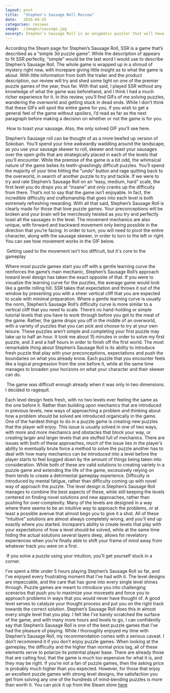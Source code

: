 ```yaml
---
layout: post
title:  "Stephen's Sausage Roll Review"
date:   2016-04-25
categories: reviews
image:  /images/sausage.jpg
excerpt: Stephen’s Sausage Roll is an enigmatic puzzler that will have you tearing your hair out as you slowly but surely plod your way through increasingly difficult levels.  You’ll need to roll, roast and skewer your way to the end goal, while hopefully keeping your sanity in check.
---
```

According the Steam page for Stephen’s Sausage Roll, SSR is a game that’s described as a “simple 3d puzzle game”.  While the description of appears to fit SSR perfectly, “simple” would be the last word I would use to describe Stephen’s Sausage Roll.  The whole game is wrapped up in a shroud of mystery right now, with Increpare giving little insight as to what the game is about. With little information from both the trailer and the product description, our review will try and shed some light on one of the premier puzzle games of the year, thus far. With that said, I played SSR without any knowledge of what the game was beforehand, and I think I had a much richer experience for it.  In this review, you’ll find GIFs of me solving puzzles, wandering the overworld and getting stuck in dead ends.  While I don’t think that these GIFs will spoil the entire game for you, if you wish to get a general feel of the game without spoilers, I’d read as far as the next paragraph before making a decision on whether or not the game is for you.

<img class="gfyitem" data-id="MassiveTediousLarva" />
How to toast your sausage. Also, the only solved GIF you'll see here.

Stephen’s Sausage roll can be thought of as a more beefed up version of Sokoban.  You’ll spend your time awkwardly waddling around the landscape, as you use your sausage skewer to roll, skewer and roast your sausages over the open grills that are strategically placed in each of the levels that you’ll encounter.  While the premise of the game is a bit odd, the whimsical nature of the game belies its teeth-gnashingly difficult puzzles.  You’ll spend the majority of your time hitting the “undo” button and rage quitting back to the overworld, in search of another puzzle to try and tackle.  If we were to try and rate Stephen’s Sausage Roll on an “easy, medium, hard” scale, the first level you do drops you at “insane” and only cranks up the difficulty from there.  That’s not to say that the game isn’t enjoyable. In fact, the incredible difficulty and craftsmanship that goes into each level is both extremely refreshing rewarding.  With all that said, Stephen’s Sausage Roll is clearly made for those that love puzzle games. Your preconceptions will be broken and your brain will be mercilessly twisted as you try and perfectly toast all the sausages in the level.  The movement mechanics are also unique, with forward and backward movement only being possible in the direction that you’re facing. In order to turn,  you will need to pivot the entire character, along with the sausage skewer, in order to turn to the left or right.  You can see how movement works in the GIF below.

<img class="gfyitem" data-id="DismalWellgroomedIbis" />
Getting used to the movement isn't too difficult, but it's core to the gameplay

Where most puzzle games start you off with a gentle learning curve the reinforces the game’s main mechanic, Stephen’s Sausage Roll’s approach toward level design has taken the exact opposite of that. If you were to visualize the learning curve for the puzzles, the average game would look like a gentle rolling hill. SSR takes that expectation and throws it out of the window by presenting you with a sheer vertical cliff that you are expected to scale with minimal preparation.  Where a gentle learning curve is usually the norm, Stephen’s Sausage Roll’s difficulty curve is more similar to a vertical cliff that you need to scale.  There’s no hand-holding or simple tutorial levels that you have to work through before you get to the meat of the game.  Rather, the game drops you off in the middle of an overworld, with a variety of puzzles that you can pick and choose to try at your own leisure.  These puzzles aren’t simple and completing your first puzzle may take up to half an hour.  It took me about 15 minutes in order to solve my first puzzle, and 3 and a half hours in order to finish off the first world.  The most remarkable thing about Stephen’s Sausage Roll is its ability to introduce fresh puzzle that play with your preconceptions, expectations and push the boundaries on what you already know.  Each puzzle that you encounter feels like a logical progression from the one before it, while at the same time manages to broaden your horizons on what your character and their skewer can do. 

<img class="gfyitem" data-id="ShabbyFaintHeifer" />
The game was difficult enough already when it was only in two dimensions. I decided to ragequit.

Each level design feels fresh, with no two levels ever feeling the same as the one before it.  Rather than building upon mechanics that are introduced in previous levels, new ways of approaching a problem and thinking about how a problem should be solved are introduced organically in the game.  One of the hardest things to do in a puzzle game is creating new puzzles that the player will enjoy.  This issue is usually solved in one of two ways, with more and more mechanics and obstacles that block your way, or creating larger and larger levels that are stuffed full of mechanics.  There are issues with both of these approaches, much of the issue lies in the player’s ability to eventually brute force a method to solve the puzzle another has to deal with how many mechanics can be introduced into a level before the player starts to feel bogged down by the amount of things being taken into consideration.  While both of these are valid solutions to creating variety in a puzzle game and extending the life of the game, excessively relying on them tends to create a detrimental gameplay experience.  Difficulty is introduced by mental fatigue, rather than difficulty coming up with novel way of approach the puzzle.  The level design is Stephen’s Sausage Roll manages to combine the best aspects of these, while still keeping the levels centered on finding novel solutions and new approaches, rather than pushing for over-complexity.  Many of the levels are designed in a way where there seems to be an intuitive way to approach the problems, or at least a possible avenue that almost begs you to give it a shot.  All of these “intuitive” solutions are almost always completely wrong, and you’ll end up exactly where you started.  Increpare’s ability to create levels that play with your expectations of how a level should be solved, while at the same time hiding the actual solutions several layers deep, allows for revelatory experiences when you’re finally able to shift your frame of mind away from whatever track you were on a first. 

<img class="gfyitem" data-id="ImmaculatePolishedElephantseal" />
If you solve a puzzle using your intuition, you'll get yourself stuck in a corner.

I’ve spent a little under 5 hours playing Stephen’s Sausage Roll so far, and I’ve enjoyed every frustrating moment that I’ve had with it.  The level designs are impeccable, and the care that has gone into every single level shines through. Puzzle games are meant to introduce you into challenging scenarios that push you to maximize your movesets and force you to approach problems in ways that you would never have thought of.  A good level serves to catalyze your thought process and put you on the right track towards the correct solution.  Stephen’s Sausage Roll does this in almost every single level that you play. I felt like I’ve barely scratched the surface of the game, and with many more hours and levels to go, I can confidently say that Stephen’s Sausage Roll is one of the best puzzle games that I’ve had the pleasure of playing.  While I thoroughly enjoyed my time with Stephen’s Sausage Roll, my recommendation comes with a serious caveat. I don’t recommend it if you don’t enjoy puzzle games. When looking at the gameplay, the difficulty and the higher than normal price tag, all of these elements serve to polarize its potential player base.  There are already those that are calling foul, that the game is much too expensive for what it is, and they may be right.  If you’re not a fan of puzzle games, then the asking price is probably much higher than you expected. However, for those that enjoy an excellent puzzle games with strong level designs, the satisfaction you get from solving any one of the hundreds of mind-bending puzzles is more than worth it.  You can pick it up from the Steam store [here](http://store.steampowered.com/app/353540)

